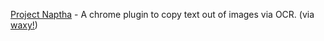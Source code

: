 ---
layout: post
wordpress_id: 1703
wordpress_url: http://noesbueno.com/?p=1703
date: '2014-04-23 15:39:42 -0500'
date_gmt: '2014-04-23 20:39:42 -0500'
body: |
  <p><a href="http://projectnaptha.com/">Project Naptha</a> - A chrome plugin to copy text out of images via OCR. <span class="via">(via <a href="http://waxy.org">waxy!</a>)</span></p>
---
